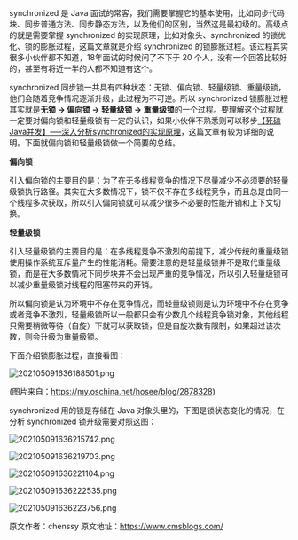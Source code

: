 


synchronized 是 Java 面试的常客，我们需要掌握它的基本使用，比如同步代码块、同步普通方法、同步静态方法，以及他们的区别，当然这是最初级的。高级点的就是需要掌握 synchronized 的实现原理，比如对象头、synchronized 的锁优化、锁的膨胀过程，这篇文章就是介绍 synchronized 的锁膨胀过程。该过程其实很多小伙伴都不知道，18年面试的时候问了不下于 20 个人，没有一个回答比较好的，甚至有将近一半的人都不知道有这个。

synchronized 同步锁一共具有四种状态：无锁、偏向锁、轻量级锁、重量级锁，他们会随着竞争情况逐渐升级，此过程为不可逆。所以 synchronized 锁膨胀过程其实就是**无锁 → 偏向锁 → 轻量级锁 → 重量级锁**的一个过程。要理解这个过程就一定要对偏向锁和轻量级锁有一定的认识，如果小伙伴不熟悉则可以移步[【死磕Java并发】—–深入分析synchronized的实现原理](http://cmsblogs.com/?p=2071)，这篇文章有较为详细的说明。下面就偏向锁和轻量级锁做一个简要的总结。

**偏向锁**

引入偏向锁的主要目的是：为了在无多线程竞争的情况下尽量减少不必须要的轻量级锁执行路径。其实在大多数情况下，锁不仅不存在多线程竞争，而且总是由同一个线程多次获取，所以引入偏向锁就可以减少很多不必要的性能开销和上下文切换。

**轻量级锁**

引入轻量级锁的主要目的是：在多线程竞争不激烈的前提下，减少传统的重量级锁使用操作系统互斥量产生的性能消耗。需要注意的是轻量级锁并不是取代重量级锁，而是在大多数情况下同步块并不会出现严重的竞争情况，所以引入轻量级锁可以减少重量级锁对线程的阻塞带来的开销。

所以偏向锁是认为环境中不存在竞争情况，而轻量级锁则是认为环境中不存在竞争或者竞争不激烈，轻量级锁所以一般都只会有少数几个线程竞争锁对象，其他线程只需要稍微等待（自旋）下就可以获取锁，但是自旋次数有限制，如果超过该次数，则会升级为重量级锁。

下面介绍锁膨胀过程，直接看图：

![202105091636188501.png](https://gitee.com/hezhiyuan007/java-study/raw/master/images/Concurrent3/34d329ad-4336-4ca2-b4a0-0f4b6dc38647.png)

(图片来自：https://my.oschina.net/hosee/blog/2878328)

synchronized 用的锁是存储在 Java 对象头里的，下图是锁状态变化的情况，在分析 synchronized 锁升级需要对照这图：

![202105091636215742.png](https://gitee.com/hezhiyuan007/java-study/raw/master/images/Concurrent3/bec4a1cf-c738-41c6-a3a8-4841eaa18acb.png)

![202105091636219703.png](https://gitee.com/hezhiyuan007/java-study/raw/master/images/Concurrent3/ee04d3ba-0c42-4f43-a590-418eeab144f5.png)

![202105091636221104.png](https://gitee.com/hezhiyuan007/java-study/raw/master/images/Concurrent3/72c24efa-25c5-4e95-93f4-c8335af8394f.png)

![202105091636222535.png](https://gitee.com/hezhiyuan007/java-study/raw/master/images/Concurrent3/97edc66b-4636-40d7-80d9-c3b4cab14125.png)

![202105091636223756.png](https://gitee.com/hezhiyuan007/java-study/raw/master/images/Concurrent3/7f8dbe89-6bb5-41c8-9cbe-15eae838cb6b.png)






原文作者：chenssy 原文地址：https://www.cmsblogs.com/